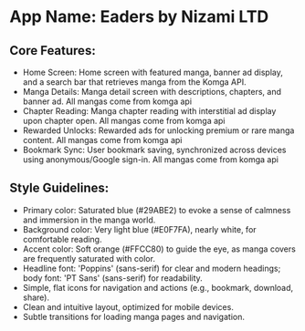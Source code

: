 # **App Name**: Eaders by Nizami LTD

## Core Features:

- Home Screen: Home screen with featured manga, banner ad display, and a search bar that retrieves manga from the Komga API.
- Manga Details: Manga detail screen with descriptions, chapters, and banner ad. All mangas come from komga api
- Chapter Reading: Manga chapter reading with interstitial ad display upon chapter open. All mangas come from komga api
- Rewarded Unlocks: Rewarded ads for unlocking premium or rare manga content. All mangas come from komga api
- Bookmark Sync: User bookmark saving, synchronized across devices using anonymous/Google sign-in. All mangas come from komga api

## Style Guidelines:

- Primary color: Saturated blue (#29ABE2) to evoke a sense of calmness and immersion in the manga world.
- Background color: Very light blue (#E0F7FA), nearly white, for comfortable reading.
- Accent color: Soft orange (#FFCC80) to guide the eye, as manga covers are frequently saturated with color.
- Headline font: 'Poppins' (sans-serif) for clear and modern headings; body font: 'PT Sans' (sans-serif) for readability.
- Simple, flat icons for navigation and actions (e.g., bookmark, download, share).
- Clean and intuitive layout, optimized for mobile devices.
- Subtle transitions for loading manga pages and navigation.